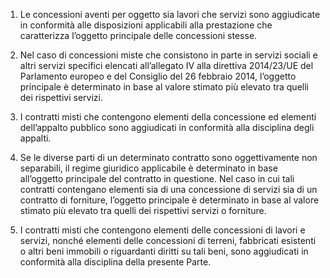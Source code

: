 1. Le concessioni aventi per oggetto sia lavori che servizi sono aggiudicate in conformità alle disposizioni applicabili alla prestazione che caratterizza l’oggetto principale delle concessioni stesse.

2. Nel caso di concessioni miste che consistono in parte in servizi sociali e altri servizi specifici elencati all’allegato IV alla direttiva 2014/23/UE del Parlamento europeo e del Consiglio del 26 febbraio 2014, l’oggetto principale è determinato in base al valore stimato più elevato tra quelli dei rispettivi servizi.

3. I contratti misti che contengono elementi della concessione ed elementi dell’appalto pubblico sono aggiudicati in conformità alla disciplina degli appalti.

4. Se le diverse parti di un determinato contratto sono oggettivamente non separabili, il regime giuridico applicabile è determinato in base all’oggetto principale del contratto in questione. Nel caso in cui tali contratti contengano elementi sia di una concessione di servizi sia di un contratto di forniture, l’oggetto principale è determinato in base al valore stimato più elevato tra quelli dei rispettivi servizi o forniture.

5. I contratti misti che contengono elementi delle concessioni di lavori e servizi, nonché elementi delle concessioni di terreni, fabbricati esistenti o altri beni immobili o riguardanti diritti su tali beni, sono aggiudicati in conformità alla disciplina della presente Parte.
